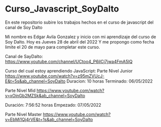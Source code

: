 # Curso_Javascript_SoyDalto
En este repositorio subire los trabajos hechos en el curso de javascript del canal de Soy Dalto

Mi nombre es Edgar Avila Gonzalez y inicio con mi aprendizaje del curso de Soy Dalto.
Hoy es Jueves 28 de abril del 2022
Y me propongo como fecha limite el 20 de mayo para completar este curso.

Canal de SayDalto:
https://www.youtube.com/channel/UCtoo4_P6ilCj7jwa4FmA5lQ

Curso del cual estoy aprendiendo JavaScript:
Parte Nivel Junior
https://www.youtube.com/watch?v=z95mZVUcJ-E&t=5s&ab_channel=SoyDalto
Duracion:
10 horas
Terminado:
06/05/2022

Parte Nivel Mid
https://www.youtube.com/watch?v=xOinGb2MZSk&ab_channel=SoyDalto

Duración:
7:56:52 horas
Empezado:
07/05/2022

Parte Nivel Master
https://www.youtube.com/watch?v=EbMi1Qj4rVE&t=1s&ab_channel=SoyDalto
